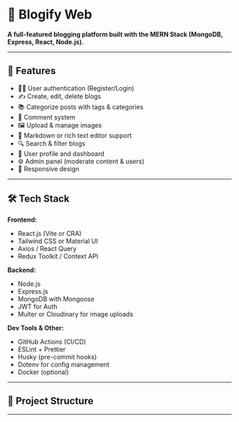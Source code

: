# 📝 Blogify Web

**A full-featured blogging platform built with the MERN Stack (MongoDB, Express, React, Node.js).**

---

## 🚀 Features

- 🧑‍💻 User authentication (Register/Login)
- ✍️ Create, edit, delete blogs
- 📚 Categorize posts with tags & categories
- 💬 Comment system
- 🖼️ Upload & manage images
- 🧠 Markdown or rich text editor support
- 🔍 Search & filter blogs
- 🧾 User profile and dashboard
- ⚙️ Admin panel (moderate content & users)
- 📱 Responsive design

---

## 🛠️ Tech Stack

**Frontend:**  
- React.js (Vite or CRA)  
- Tailwind CSS or Material UI  
- Axios / React Query  
- Redux Toolkit / Context API

**Backend:**  
- Node.js  
- Express.js  
- MongoDB with Mongoose  
- JWT for Auth  
- Multer or Cloudinary for image uploads

**Dev Tools & Other:**  
- GitHub Actions (CI/CD)  
- ESLint + Prettier  
- Husky (pre-commit hooks)  
- Dotenv for config management  
- Docker (optional)

---

## 📁 Project Structure
---


